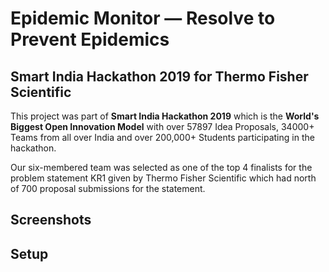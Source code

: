 # Epidemic Monitor — Resolve to Prevent Epidemics
## Smart India Hackathon 2019 for Thermo Fisher Scientific 

This project was part of **Smart India Hackathon 2019** which is the **World's Biggest Open Innovation Model** with over 57897 Idea Proposals, 34000+ Teams from all over India and over 200,000+ Students participating in the hackathon.

Our six-membered team was selected as one of the top 4 finalists for the problem statement KR1 given by Thermo Fisher Scientific which had north of 700 proposal submissions for the statement.

## Screenshots

## Setup
